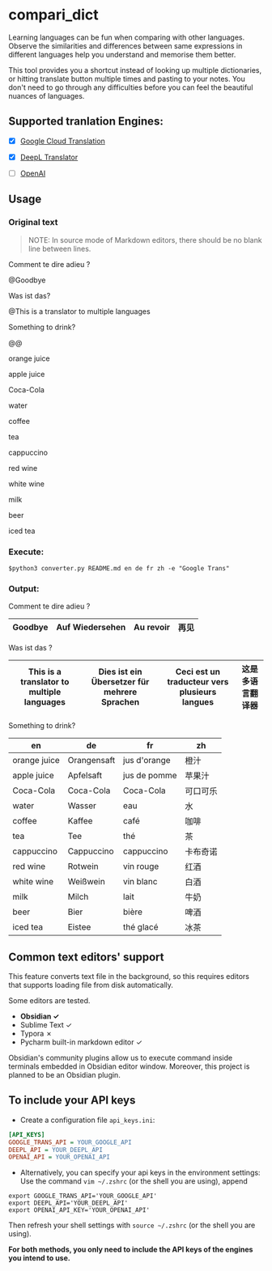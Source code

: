 # compari_dict

Learning languages can be fun when comparing with other languages. Observe the similarities and differences between same expressions in different languages help you understand and memorise them better.

This tool provides you a shortcut instead of looking up multiple dictionaries, or hitting translate button multiple times and pasting to your notes. You don't need to go through any difficulties before you can feel the beautiful nuances of languages. 

## Supported tranlation Engines:
- [x] [Google Cloud Translation](https://cloud.google.com/translate/)
- [x] [DeepL Translator](https://www.deepl.com/pro-api?cta=header-pro-api)
- [ ] [OpenAI](https://platform.openai.com)


## Usage
### Original text

>  NOTE: In source mode of Markdown editors, there should be no blank line between lines. 

Comment te dire adieu ?

@Goodbye

Was ist das?

@This is a translator to multiple languages

Something to drink?

@@

orange juice

apple juice

Coca-Cola

water

coffee

tea

cappuccino

red wine

white wine

milk

beer

iced tea


### Execute:
`$python3 converter.py README.md en de fr zh -e "Google Trans"`

### Output:
Comment te dire adieu ?

|Goodbye|Auf Wiedersehen|Au revoir|再见|
|-|-|-|-|

Was ist das ?

|This is a translator to multiple languages|Dies ist ein Übersetzer für mehrere Sprachen|Ceci est un traducteur vers plusieurs langues|这是多语言翻译器|
|-|-|-|-|

Something to drink?

|en|de|fr|zh|
|-|-|-|-|
|orange juice|Orangensaft|jus d&#39;orange|橙汁|
|apple juice|Apfelsaft|jus de pomme|苹果汁|
|Coca-Cola|Coca-Cola|Coca-Cola|可口可乐|
|water|Wasser|eau|水|
|coffee|Kaffee|café|咖啡|
|tea|Tee|thé|茶|
|cappuccino|Cappuccino|cappuccino|卡布奇诺|
|red wine|Rotwein|vin rouge|红酒|
|white wine|Weißwein|vin blanc|白酒|
|milk|Milch|lait|牛奶|
|beer|Bier|bière|啤酒|
|iced tea|Eistee|thé glacé|冰茶|


## Common text editors' support

This feature converts text file in the background, so this requires editors that supports loading file from disk automatically.

Some editors are tested.

- **Obsidian &check;** 
- Sublime Text &check; 
- Typora &cross;
- Pycharm built-in markdown editor &check; 

Obsidian's community plugins allow us to execute command inside terminals embedded in Obsidian editor window. Moreover, this project is planned to be an Obsidian plugin.  

## To include your API keys
- Create a configuration file `api_keys.ini`:
```ini
[API_KEYS]
GOOGLE_TRANS_API = YOUR_GOOGLE_API
DEEPL_API = YOUR_DEEPL_API
OPENAI_API = YOUR_OPENAI_API
```
- Alternatively, you can specify your api keys in the environment settings:
Use the command `vim ~/.zshrc` (or the shell you are using), append
```shell
export GOOGLE_TRANS_API='YOUR_GOOGLE_API'
export DEEPL_API='YOUR_DEEPL_API'
export OPENAI_API_KEY='YOUR_OPENAI_API'
```
Then refresh your shell settings with `source ~/.zshrc` (or the shell you are using).

**For both methods, you only need to include the API keys of the engines you intend to use.**


